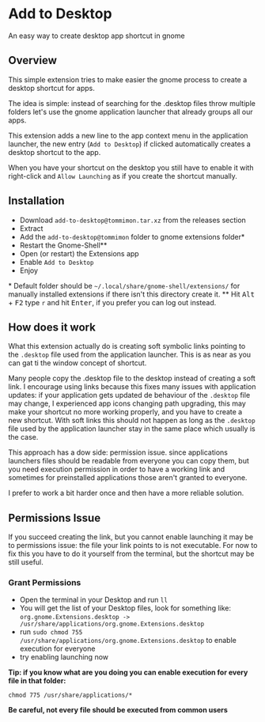 # Add to Desktop
An easy way to create desktop app shortcut in gnome

## Overview
This simple extension tries to make easier the gnome process to create a desktop
shortcut for apps.

The idea is simple: instead of searching for the .desktop files throw multiple
folders let's use the gnome application launcher that already groups all our apps.

This extension adds a new line to the app context menu in the application launcher,
the new entry (`Add to Desktop`) if clicked automatically creates a desktop shortcut
to the app.

When you have your shortcut on the desktop you still have to enable it with
right-click and `Allow Launching` as if you create the shortcut manually.

## Installation
- Download `add-to-desktop@tommimon.tar.xz` from the releases section
- Extract
- Add the `add-to-desktop@tommimon` folder to gnome extensions folder*
- Restart the Gnome-Shell**
- Open (or restart) the Extensions app
- Enable `Add to Desktop`
- Enjoy

\* Default folder should be `~/.local/share/gnome-shell/extensions/` for manually installed extensions
if there isn't this directory create it.
\** Hit <kbd>Alt</kbd> + <kbd>F2</kbd> type `r` and hit <kbd>Enter</kbd>, if you prefer 
you can log out instead.

## How does it work
What this extension actually do is creating soft symbolic links pointing to the
`.desktop` file used from the application launcher. This is as near as you
can gat ti the window concept of shortcut.

Many people copy the .desktop file to the desktop instead of creating a soft link.
I encourage using links because this fixes many issues with application updates:
if your application gets updated de behaviour of the `.desktop` file may change, I
experienced app icons changing path upgrading, this may make your shortcut no more
working properly, and you have to create a new shortcut. With soft links this should
not happen as long as the `.desktop` file used by the application launcher stay in the
same place which usually is the case.

This approach has a dow side: permission issue. since applications launchers files
should be readable from everyone you can copy them, but you need execution permission
in order to have a working link and sometimes for preinstalled applications those
aren't granted to everyone.

I prefer to work a bit harder once and then have a more reliable solution.

## Permissions Issue
If you succeed creating the link, but you cannot enable launching it may be to permissions
issue: the file your link points to is not executable. For now to fix this you have
to do it yourself from the terminal, but the shortcut may be still useful.

### Grant Permissions
- Open the terminal in your Desktop and run `ll`
- You will get the list of your Desktop files, look for something like:
    `org.gnome.Extensions.desktop -> /usr/share/applications/org.gnome.Extensions.desktop`
- run `sudo chmod 755 /usr/share/applications/org.gnome.Extensions.desktop` to enable execution for everyone
- try enabling launching now

**Tip: if you know what are you doing you can enable execution for every file in that folder:**

`chmod 775 /usr/share/applications/*`

**Be careful, not every file should be executed from common users**
